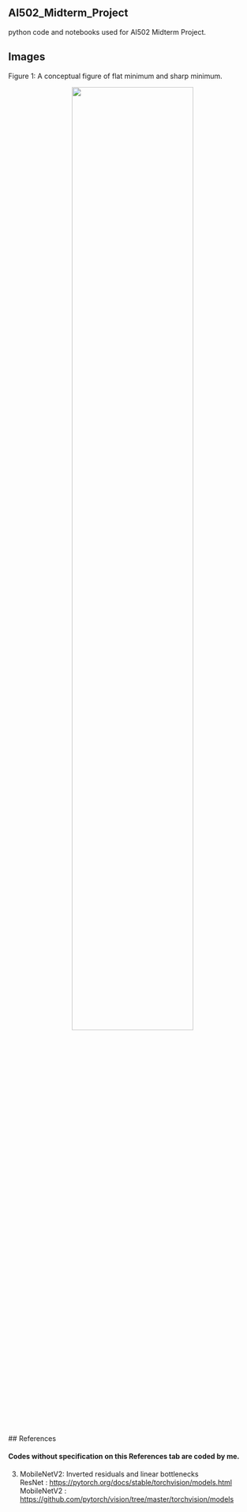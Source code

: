 ## AI502_Midterm_Project
python code and notebooks used for AI502 Midterm Project.

## Images
Figure 1: A conceptual figure of flat minimum and sharp minimum. 
<center><img src="https://user-images.githubusercontent.com/31270778/81313075-586fd280-90c2-11ea-8e03-0c5a0429886d.jpg" align="center" width="70%" ></center>
## References

#### Codes without specification on this References tab are coded by me.

3. MobileNetV2: Inverted residuals and linear bottlenecks \
ResNet : https://pytorch.org/docs/stable/torchvision/models.html \
MobileNetV2 : https://github.com/pytorch/vision/tree/master/torchvision/models
